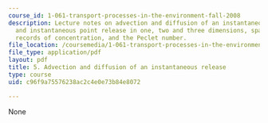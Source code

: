 ```yaml
---
course_id: 1-061-transport-processes-in-the-environment-fall-2008
description: Lecture notes on advection and diffusion of an instantaneous release,
  and instantaneous point release in one, two and three dimensions, spatial and temporal
  records of concentration, and the Peclet number.
file_location: /coursemedia/1-061-transport-processes-in-the-environment-fall-2008/c96f9a75576238ac2c4e0e73b84e8072_lec_05.pdf
file_type: application/pdf
layout: pdf
title: 5. Advection and diffusion of an instantaneous release
type: course
uid: c96f9a75576238ac2c4e0e73b84e8072

---
```

None